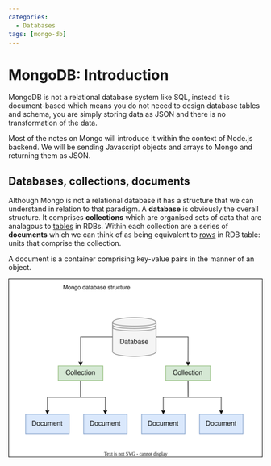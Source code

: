 ```yaml
---
categories:
  - Databases
tags: [mongo-db]
---
```


# MongoDB: Introduction

MongoDB is not a relational database system like SQL, instead it is
document-based which means you do not neeed to design database tables and
schema, you are simply storing data as JSON and there is no transformation of
the data.

Most of the notes on Mongo will introduce it within the context of Node.js
backend. We will be sending Javascript objects and arrays to Mongo and returning
them as JSON.

## Databases, collections, documents

Although Mongo is not a relational database it has a structure that we can
understand in relation to that paradigm. A **database** is obviously the overall
structure. It comprises **collections** which are organised sets of data that
are analagous to [tables](/Databases/Relational_database_architecture.md#table)
in RDBs. Within each collection are a series of **documents** which we can think
of as being equivalent to [rows](/Databases/Relational_database_architecture.md)
in RDB table: units that comprise the collection.

A document is a container comprising key-value pairs in the manner of an object.

![](/img/mongo-db-structure.svg)
